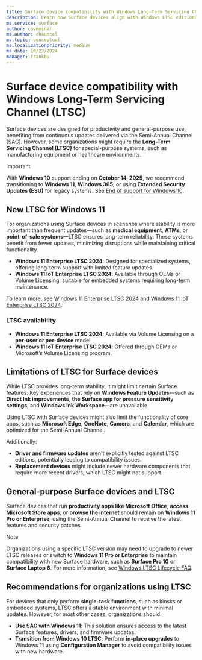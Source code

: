 ```yaml
---
title: Surface device compatibility with Windows Long-Term Servicing Channel (LTSC)
description: Learn how Surface devices align with Windows LTSC editions, offering stability for specialized systems, with guidance on transitions to Windows 11
ms.service: surface
author: coveminer
ms.author: chauncel
ms.topic: conceptual
ms.localizationpriority: medium
ms.date: 10/23/2024
manager: frankbu
---
```


# Surface device compatibility with Windows Long-Term Servicing Channel (LTSC)

Surface devices are designed for productivity and general-purpose use, benefiting from continuous updates delivered via the Semi-Annual Channel (SAC). However, some organizations might require the **Long-Term Servicing Channel (LTSC)** for special-purpose systems, such as manufacturing equipment or healthcare environments.

> [!IMPORTANT]  
> With **Windows 10** support ending on **October 14, 2025**, we recommend transitioning to **Windows 11**, **Windows 365**, or using **Extended Security Updates (ESU)** for legacy systems. See [End of support for Windows 10](https://www.microsoft.com/windows/end-of-support).

## New LTSC for Windows 11

For organizations using Surface devices in scenarios where stability is more important than frequent updates—such as **medical equipment**, **ATMs**, or **point-of-sale systems**—LTSC ensures long-term reliability. These systems benefit from fewer updates, minimizing disruptions while maintaining critical functionality.

- **Windows 11 Enterprise LTSC 2024**: Designed for specialized systems, offering long-term support with limited feature updates.  
- **Windows 11 IoT Enterprise LTSC 2024**: Available through OEMs or Volume Licensing, suitable for embedded systems requiring long-term maintenance.

To learn more, see [Windows 11 Enterprise LTSC 2024](/windows/whats-new/ltsc/whats-new-windows-11-2024) and [Windows 11 IoT Enterprise LTSC 2024](/windows/iot/iot-enterprise/whats-new/windows-11-iot-enterprise-ltsc-2024).

### LTSC availability

- **Windows 11 Enterprise LTSC 2024**: Available via Volume Licensing on a **per-user or per-device** model.  
- **Windows 11 IoT Enterprise LTSC 2024**: Offered through OEMs or Microsoft’s Volume Licensing program.

## Limitations of LTSC for Surface devices

While LTSC provides long-term stability, it might limit certain Surface features. Key experiences that rely on **Windows Feature Updates**—such as **Direct Ink improvements**, **the Surface app for pressure sensitivity settings**, and **Windows Ink Workspace**—are unavailable.

Using LTSC with Surface devices might also limit the functionality of core apps, such as **Microsoft Edge**, **OneNote**, **Camera**, and **Calendar**, which are optimized for the Semi-Annual Channel.

Additionally:

- **Driver and firmware updates** aren't explicitly tested against LTSC editions, potentially leading to compatibility issues.
- **Replacement devices** might include newer hardware components that require more recent drivers, which LTSC might not support.

## General-purpose Surface devices and LTSC

Surface devices that run **productivity apps like Microsoft Office**, **access Microsoft Store apps**, or **browse the internet** should remain on **Windows 11 Pro or Enterprise**, using the Semi-Annual Channel to receive the latest features and security patches.

> [!NOTE]  
> Organizations using a specific LTSC version may need to upgrade to newer LTSC releases or switch to **Windows 11 Pro or Enterprise** to maintain compatibility with new Surface hardware, such as **Surface Pro 10** or **Surface Laptop 6**. For more information, see [Windows LTSC Lifecycle FAQ](/lifecycle/faq/windows#what-are-the-requirements-for-servicing-and-updating-the-windows-10-long-term-servicing-channel--ltsc--).

## Recommendations for organizations using LTSC

For devices that only perform **single-task functions**, such as kiosks or embedded systems, LTSC offers a stable environment with minimal updates. However, for most other cases, organizations should:

- **Use SAC with Windows 11**: This solution ensures access to the latest Surface features, drivers, and firmware updates.
- **Transition from Windows 10 LTSC**: Perform **in-place upgrades** to Windows 11 using **Configuration Manager** to avoid compatibility issues with new hardware.